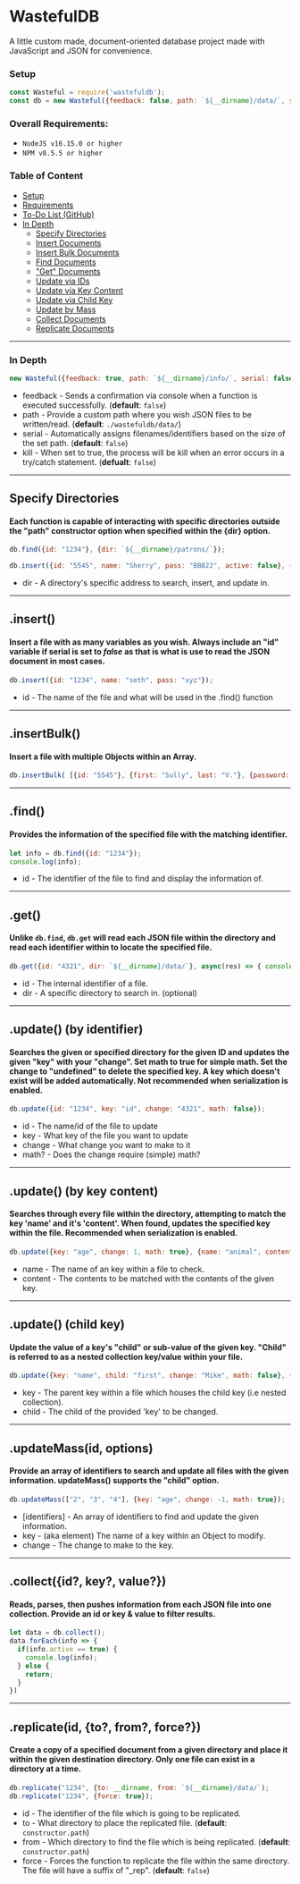 # WastefulDB
A little custom made, document-oriented database project made with JavaScript and JSON for convenience.


### Setup
```js
const Wasteful = require('wastefuldb');
const db = new Wasteful({feedback: false, path: `${__dirname}/data/`, serial: false, kill: false});
```

### Overall Requirements:
- `NodeJS v16.15.0 or higher`
- `NPM v8.5.5 or higher`

### Table of Content
- [Setup](#setup)
- [Requirements](#overall-requirements)
- [To-Do List (GitHub)](https://github.com/ThySeth/WastefulDB/blob/main/TODO.md)
- [In Depth](#in-depth)
  - [Specify Directories](#specify-directories)
  - [Insert Documents](#insert)
  - [Insert Bulk Documents](#insertbulk)
  - [Find Documents](#find)
  - ["Get" Documents](#get)
  - [Update via IDs](#update-by-identifier)
  - [Update via Key Content](#update-by-key-content)
  - [Update via Child Key](#update-child-key)
  - [Update by Mass](#updatemassid-options)
  - [Collect Documents](#collectid-key-value)
  - [Replicate Documents](#replicateid-to-from-force)

___

### In Depth
```js
new Wasteful({feedback: true, path: `${__dirname}/info/`, serial: false, kill: false});
```
* feedback - Sends a confirmation via console when a function is executed successfully. (__default__: `false`)
* path - Provide a custom path where you wish JSON files to be written/read. (__default__: `./wastefuldb/data/`)
* serial - Automatically assigns filenames/identifiers based on the size of the set path. (__default__: `false`)
* kill - When set to true, the process will be kill when an error occurs in a try/catch statement. (__defualt__: `false`)

___

## Specify Directories
#### Each function is capable of interacting with specific directories outside the "path" constructor option when specified within the {dir} option.
```js
db.find({id: "1234"}, {dir: `${__dirname}/patrons/`});

db.insert({id: "5545", name: "Sherry", pass: "BB822", active: false}, {dir: `${__dirname}/accounts/`});
```
* dir - A directory's specific address to search, insert, and update in.

___

## .insert()
#### Insert a file with as many variables as you wish. __Always__ include an "id" variable if serial is set to *false* as that is what is use to read the JSON document in most cases.
```js
db.insert({id: "1234", name: "seth", pass: "xyz"});
```
* id - The name of the file and what will be used in the .find() function

___

## .insertBulk()
#### Insert a file with multiple Objects within an Array.
```js
db.insertBulk( [{id: "5545"}, {first: "Sully", last: "V."}, {password: "password"}] );
```

___

## .find()
#### Provides the information of the specified file with the matching identifier.
```js
let info = db.find({id: "1234"});
console.log(info);
```
* id - The identifier of the file to find and display the information of.

___

## .get()
#### Unlike `db.find`, `db.get` will read each JSON file within the directory and read each identifier within to locate the specified file.
```js
db.get({id: "4321", dir: `${__dirname}/data/`}, async(res) => { console.log(await res) });
```
* id - The internal identifier of a file.
* dir - A specific directory to search in. (optional)

___

## .update() (by identifier)
#### Searches the given or specified directory for the given ID and updates the given "key" with your "change". Set math to true for __simple__ math. Set the change to "undefined" to delete the specified key. A key which doesn't exist will be added automatically. Not recommended when serialization is enabled.
```js
db.update({id: "1234", key: "id", change: "4321", math: false});
```
* id - The name/id of the file to update
* key - What key of the file you want to update
* change - What change you want to make to it
* math? - Does the change require (simple) math?

___

## .update() (by key content)
#### Searches through every file within the directory, attempting to match the key 'name' and it's 'content'. When found, updates the specified key within the file. Recommended when serialization is enabled.
```js
db.update({key: "age", change: 1, math: true}, {name: "animal", content: "fox"});
```
* name - The name of an key within a file to check.
* content - The contents to be matched with the contents of the given key.

___

## .update() (child key)
#### Update the value of a key's "child" or sub-value of the given key. "Child" is referred to as a nested collection key/value within your file.
```js
db.update({key: "name", child: "first", change: "Mike", math: false}, {name: "animal", content: "fox"});
```
* key - The parent key within a file which houses the child key (i.e nested collection).
* child - The child of the provided 'key' to be changed.

___

## .updateMass(id, options)
#### Provide an array of identifiers to search and update all files with the given information. updateMass() supports the "child" option.
```js
db.updateMass(["2", "3", "4"], {key: "age", change: -1, math: true});
```
* [identifiers] - An array of identifiers to find and update the given information.
* key - (aka element) The name of a key within an Object to modify.
* change - The change to make to the key.

___

## .collect({id?, key?, value?})
#### Reads, parses, then pushes information from each JSON file into one collection. Provide an id or key & value to filter results.
```js
let data = db.collect();
data.forEach(info => {
  if(info.active == true) {
    console.log(info);
  } else {
    return;
  }
})
```

___

## .replicate(id, {to?, from?, force?})
#### Create a copy of a specified document from a given directory and place it within the given destination directory. Only one file can exist in a directory at a time.
```js
db.replicate("1234", {to: __dirname, from: `${__dirname}/data/`);
db.replicate("1234", {force: true});
```
* id - The identifier of the file which is going to be replicated.
* to - What directory to place the replicated file. (__default__: `constructor.path`)
* from - Which directory to find the file which is being replicated. (__default__: `constructor.path`)
* force - Forces the function to replicate the file within the same directory. The file will have a suffix of "\_rep". (__default__: `false`)
